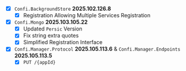 - [x] `Confi.BackgroundStore` **2025.102.126.8**
    - [x] Registration Allowing Multiple Services Registration
- [x] `Confi.Mongo` **2025.103.105.22**
    - [x] Updated `Persic` Version
    - [x] Fix string extra quotes 
    - [x] Simplified Registration Interface
- [x] `Confi.Manager.Protocol` **2025.105.113.6** & `Confi.Manager.Endpoints` **2025.105.113.5**
    - [x] `PUT /{appId}`